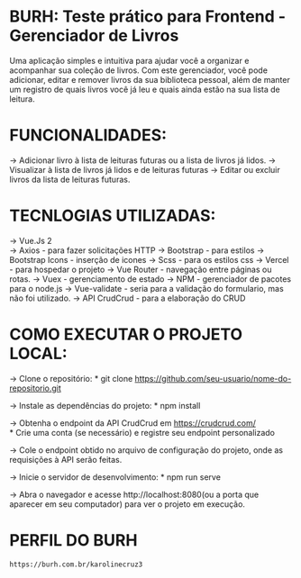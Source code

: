 # BURH: Teste prático para Frontend - Gerenciador de Livros

Uma aplicação simples e intuitiva para ajudar você a organizar e acompanhar sua coleção de livros. Com este gerenciador, você pode adicionar, editar e remover livros da sua biblioteca pessoal, além de manter um registro de quais livros você já leu e quais ainda estão na sua lista de leitura.

# FUNCIONALIDADES:
-> Adicionar livro à lista de leituras futuras ou a lista de livros já lidos.
-> Visualizar à lista de livros já lidos e de leituras futuras
-> Editar ou excluir livros da lista de leituras futuras.


# TECNLOGIAS UTILIZADAS:
-> Vue.Js 2 <br>
-> Axios - para fazer solicitações HTTP
-> Bootstrap - para estilos
-> Bootstrap Icons - inserção de icones
-> Scss - para os estilos css
-> Vercel - para hospedar o projeto
-> Vue Router - navegação entre páginas ou rotas.
-> Vuex - gerenciamento de estado
-> NPM - gerenciador de pacotes para o node.js
-> Vue-validate - seria para a validação do formulario, mas não foi utilizado.
-> API CrudCrud - para a elaboração do CRUD


# COMO EXECUTAR O PROJETO LOCAL:
-> Clone o repositório:
        * git clone https://github.com/seu-usuario/nome-do-repositorio.git

-> Instale as dependências do projeto:
        * npm install

-> Obtenha o endpoint da API CrudCrud em https://crudcrud.com/   
        * Crie uma conta (se necessário) e registre seu endpoint personalizado

-> Cole o endpoint obtido no arquivo de configuração do projeto, onde as requisições à API serão feitas.        

-> Inicie o servidor de desenvolvimento:
        * npm run serve

-> Abra o navegador e acesse http://localhost:8080(ou a porta que aparecer em seu computador) para ver o projeto em execução.



# PERFIL DO BURH
    https://burh.com.br/karolinecruz3

